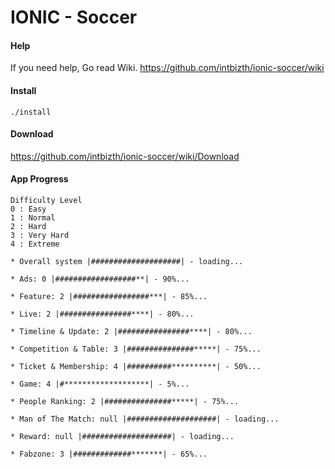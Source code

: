 IONIC - Soccer
=============================

#### Help
If you need help, Go read Wiki.
https://github.com/intbizth/ionic-soccer/wiki

#### Install
```
./install
```

#### Download
https://github.com/intbizth/ionic-soccer/wiki/Download

#### App Progress
```
Difficulty Level
0 : Easy
1 : Normal
2 : Hard
3 : Very Hard
4 : Extreme
```

```
* Overall system |####################| - loading...
```

```
* Ads: 0 |##################**| - 90%...
```

```
* Feature: 2 |#################***| - 85%...
```

```
* Live: 2 |################****| - 80%...
```

```
* Timeline & Update: 2 |################****| - 80%...
```

```
* Competition & Table: 3 |###############*****| - 75%...
```

```
* Ticket & Membership: 4 |##########**********| - 50%...
```

```
* Game: 4 |#*******************| - 5%...
```

```
* People Ranking: 2 |###############*****| - 75%...
```

```
* Man of The Match: null |####################| - loading...
```

```
* Reward: null |####################| - loading...
```

```
* Fabzone: 3 |#############*******| - 65%...
```
